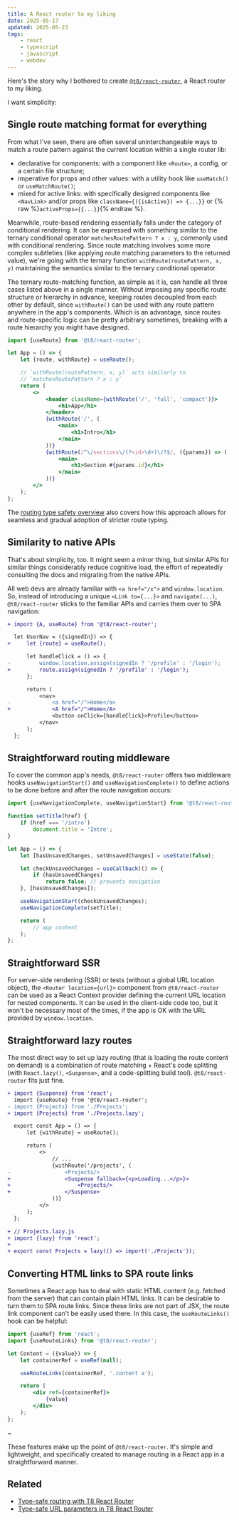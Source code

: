 ```yaml
---
title: A React router to my liking
date: 2025-05-17
updated: 2025-05-23
tags:
    - react
    - typescript
    - javascript
    - webdev
---
```


Here's the story why I bothered to create [`@t8/react-router`](https://github.com/t8js/react-router#readme), a React router to my liking.

I want simplicity:

## Single route matching format for everything

From what I've seen, there are often several uninterchangeable ways to match a route pattern against the current location within a single router lib:

- declarative for components: with a component like `<Route>`, a config, or a certain file structure;
- imperative for props and other values: with a utility hook like `useMatch()` or `useMatchRoute()`;
- mixed for active links: with specifically designed components like `<NavLink>` and/or props like `className={({isActive}) => {...}}` or {% raw %}`activeProps={{...}}`{% endraw %}.

Meanwhile, route-based rendering essentially falls under the category of conditional rendering. It can be expressed with something similar to the ternary conditional operator `matchesRoutePattern ? x : y`, commonly used with conditional rendering. Since route matching involves some more complex subtleties (like applying route matching parameters to the returned value), we're going with the ternary function `withRoute(routePattern, x, y)` maintaining the semantics similar to the ternary conditional operator.

The ternary route-matching function, as simple as it is, can handle all three cases listed above in a single manner. Without imposing any specific route structure or hierarchy in advance, keeping routes decoupled from each other by default, since `withRoute()` can be used with any route pattern anywhere in the app's components. Which is an advantage, since routes and route-specific logic can be pretty arbitrary sometimes, breaking with a route hierarchy you might have designed.

<a name="routing-example"></a>

```jsx
import {useRoute} from '@t8/react-router';

let App = () => {
    let {route, withRoute} = useRoute();

    // `withRoute(routePattern, x, y)` acts similarly to
    // `matchesRoutePattern ? x : y`
    return (
        <>
            <header className={withRoute('/', 'full', 'compact')}>
                <h1>App</h1>
            </header>
            {withRoute('/', (
                <main>
                    <h1>Intro</h1>
                </main>
            ))}
            {withRoute(/^\/sections\/(?<id>\d+)\/?$/, ({params}) => (
                <main>
                    <h1>Section #{params.id}</h1>
                </main>
            ))}
        </>
    );
};
```

The [routing type safety overview](t8_react_router_type_safety) also covers how this approach allows for seamless and gradual adoption of stricter route typing.

## Similarity to native APIs

That's about simplicity, too. It might seem a minor thing, but similar APIs for similar things considerably reduce cognitive load, the effort of repeatedly consulting the docs and migrating from the native APIs.

All web devs are already familiar with `<a href="/x">` and `window.location`. So, instead of introducing a unique `<Link to={...}>` and `navigate(...)`, `@t8/react-router` sticks to the familiar APIs and carries them over to SPA navigation:

```diff
+ import {A, useRoute} from '@t8/react-router';

  let UserNav = ({signedIn}) => {
+     let {route} = useRoute();

      let handleClick = () => {
-         window.location.assign(signedIn ? '/profile' : '/login');
+         route.assign(signedIn ? '/profile' : '/login');
      };

      return (
          <nav>
-             <a href="/">Home</a>
+             <A href="/">Home</A>
              <button onClick={handleClick}>Profile</button>
          </nav>
      );
  };
```

## Straightforward routing middleware

To cover the common app's needs, `@t8/react-router` offers two middleware hooks `useNavigationStart()` and `useNavigationComplete()` to define actions to be done before and after the route navigation occurs:

```jsx
import {useNavigationComplete, useNavigationStart} from '@t8/react-router';

function setTitle(href) {
    if (href === '/intro')
        document.title = 'Intro';
}

let App = () => {
    let [hasUnsavedChanges, setUnsavedChanges] = useState(false);

    let checkUnsavedChanges = useCallback(() => {
        if (hasUnsavedChanges)
            return false; // prevents navigation
    }, [hasUnsavedChanges]);

    useNavigationStart(checkUnsavedChanges);
    useNavigationComplete(setTitle);

    return (
        // app content
    );
};
```

## Straightforward SSR

For server-side rendering (SSR) or tests (without a global URL location object), the `<Router location={url}>` component from `@t8/react-router` can be used as a React Context provider defining the current URL location for nested components. It can be used in the client-side code too, but it won't be necessary most of the times, if the app is OK with the URL provided by `window.location`.

## Straightforward lazy routes

The most direct way to set up lazy routing (that is loading the route content on demand) is a combination of route matching + React's code splitting (with `React.lazy()`, `<Suspense>`, and a code-splitting build tool). `@t8/react-router` fits just fine.

```diff
+ import {Suspense} from 'react';
  import {useRoute} from '@t8/react-router';
- import {Projects} from './Projects';
+ import {Projects} from './Projects.lazy';

  export const App = () => {
      let {withRoute} = useRoute();

      return (
          <>
              // ...
              {withRoute('/projects', (
-                 <Projects/>
+                 <Suspense fallback={<p>Loading...</p>}>
+                     <Projects/>
+                 </Suspense>
              ))}
          </>
      );
  };
```

```diff
+ // Projects.lazy.js
+ import {lazy} from 'react';
+
+ export const Projects = lazy(() => import('./Projects'));
```

## Converting HTML links to SPA route links

Sometimes a React app has to deal with static HTML content (e.g. fetched from the server) that can contain plain HTML links. It can be desirable to turn them to SPA route links. Since these links are not part of JSX, the route link component can't be easily used there. In this case, the `useRouteLinks()` hook can be helpful:

```jsx
import {useRef} from 'react';
import {useRouteLinks} from '@t8/react-router';

let Content = ({value}) => {
    let containerRef = useRef(null);

    useRouteLinks(containerRef, '.content a');

    return (
        <div ref={containerRef}>
            {value}
        </div>
    );
};
```

~

These features make up the point of `@t8/react-router`. It's simple and lightweight, and specifically created to manage routing in a React app in a straightforward manner.

## Related

- [Type-safe routing with T8 React Router](t8_react_router_type_safety)
- [Type-safe URL parameters in T8 React Router](t8_react_router_typed_URL_parameters)
